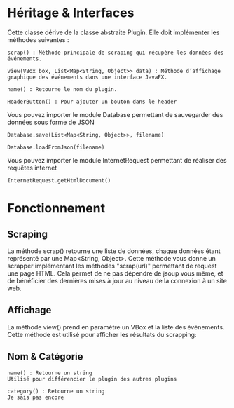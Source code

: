 # Héritage & Interfaces

Cette classe dérive de la classe abstraite Plugin.
Elle doit implémenter les méthodes suivantes :

    scrap() : Méthode principale de scraping qui récupère les données des événements.

    view(VBox box, List<Map<String, Object>> data) : Méthode d’affichage graphique des événements dans une interface JavaFX.

    name() : Retourne le nom du plugin.

    HeaderButton() : Pour ajouter un bouton dans le header

Vous pouvez importer le module Database permettant de sauvegarder des données sous forme de JSON

    Database.save(List<Map<String, Object>>, filename)    
    
    Database.loadFromJson(filename)

Vous pouvez importer le module InternetRequest permettant de réaliser des requêtes internet
    
    InternetRequest.getHtmlDocument()

# Fonctionnement
## Scraping

La méthode scrap() retourne une liste de données, chaque données étant représenté par une Map<String, Object>.
Cette méthode vous donne un scrapper implémentant les méthodes "scrap(url)" permettant de request une page HTML. Cela permet de ne pas dépendre de jsoup vous même, et de bénéficier des dernières mises à jour au niveau de la connexion à un site web.

## Affichage

La méthode view() prend en paramètre un VBox et la liste des événements. Cette méthode est utilisé pour afficher les résultats du scrapping:

## Nom & Catégorie

    name() : Retourne un string
    Utilisé pour différencier le plugin des autres plugins

    category() : Retourne un string
    Je sais pas encore
